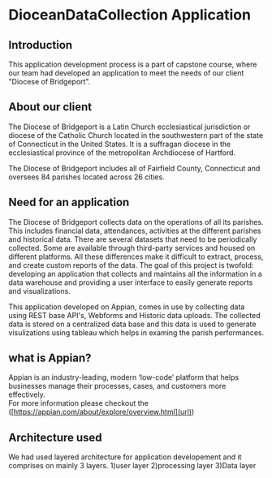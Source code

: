 # DioceanDataCollection Application

## Introduction
This application development process is a part of capstone course, where our team had developed an application to meet the needs of our client "Diocese of Bridgeport".

## About our client
The Diocese of Bridgeport is a Latin Church ecclesiastical jurisdiction or diocese of the Catholic Church located in the southwestern part of the state of Connecticut in the United States. It is a suffragan diocese in the ecclesiastical province of the metropolitan Archdiocese of Hartford.

The Diocese of Bridgeport includes all of Fairfield County, Connecticut and oversees 84 parishes located across 26 cities.


## Need for an application

The Diocese of Bridgeport collects data on the operations of all its parishes. This includes financial data, attendances, activities at the
different parishes and historical data. There are several datasets that need to be periodically collected. Some are available through third-party
services and housed on different platforms. All these differences make it difficult to extract, process, and create custom reports of the data. The goal of this project is twofold: developing an application that collects and maintains all the information in a data warehouse and providing a user interface to easily generate reports and visualizations.


This application developed on Appian, comes in use by collecting data using REST base API's, Webforms and Historic data uploads. The collected data is stored on a centralized data base and this data is used to generate visulizations using tableau which helps in examing the parish performances.


## what is Appian? 
Appian is an industry-leading, modern ‘low-code’ platform that helps businesses manage their processes, cases, and customers more effectively.  
For more information please checkout the ([https://appian.com/about/explore/overview.html](url))


## Architecture used 
We had used layered architecture for application developement and it comprises on mainly 3 layers. 
1)user layer
2)processing layer
3)Data layer

